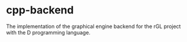 cpp-backend
===========

The implementation of the graphical engine backend for the rGL project with the D programming language.
